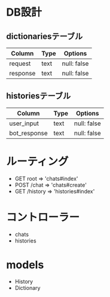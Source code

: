 # DB設計

## dictionariesテーブル

|Column|Type|Options|
|------|----|-------|
|request|text|null: false|
|response|text|null: false|

## historiesテーブル

|Column|Type|Options|
|------|----|-------|
|user_input|text|null: false|
|bot_response|text|null: false|

# ルーティング

- GET root => 'chats#index'
- POST /chat => 'chats#create'
- GET /history => 'histories#index'

# コントローラー

- chats
- histories

# models

- History
- Dictionary
